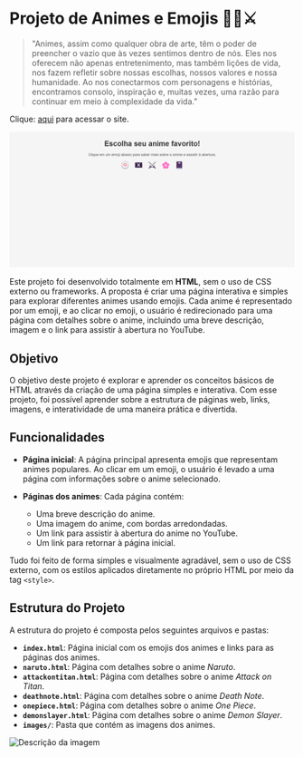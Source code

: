 # Projeto de Animes e Emojis 🎥🍥⚔️
> "Animes, assim como qualquer obra de arte, têm o poder de preencher o vazio que às vezes sentimos dentro de nós. Eles nos oferecem não apenas entretenimento, mas também lições de vida, nos fazem refletir sobre nossas escolhas, nossos valores e nossa humanidade. Ao nos conectarmos com personagens e histórias, encontramos consolo, inspiração e, muitas vezes, uma razão para continuar em meio à complexidade da vida."


Clique: [aqui](https://avrilstihler.github.io/Pagina-de-Animes-e-Emojis/) para acessar o site.

![Animes e Emojis](images/animesemojis.png)



Este projeto foi desenvolvido totalmente em **HTML**, sem o uso de CSS externo ou frameworks. A proposta é criar uma página interativa e simples para explorar diferentes animes usando emojis. Cada anime é representado por um emoji, e ao clicar no emoji, o usuário é redirecionado para uma página com detalhes sobre o anime, incluindo uma breve descrição, imagem e o link para assistir à abertura no YouTube.

## Objetivo
O objetivo deste projeto é explorar e aprender os conceitos básicos de HTML através da criação de uma página simples e interativa. Com esse projeto, foi possível aprender sobre a estrutura de páginas web, links, imagens, e interatividade de uma maneira prática e divertida.

## Funcionalidades

- **Página inicial**: A página principal apresenta emojis que representam animes populares. Ao clicar em um emoji, o usuário é levado a uma página com informações sobre o anime selecionado.
  
- **Páginas dos animes**: Cada página contém:
  - Uma breve descrição do anime.
  - Uma imagem do anime, com bordas arredondadas.
  - Um link para assistir à abertura do anime no YouTube.
  - Um link para retornar à página inicial.

Tudo foi feito de forma simples e visualmente agradável, sem o uso de CSS externo, com os estilos aplicados diretamente no próprio HTML por meio da tag `<style>`.

## Estrutura do Projeto

A estrutura do projeto é composta pelos seguintes arquivos e pastas:

- **`index.html`**: Página inicial com os emojis dos animes e links para as páginas dos animes.
- **`naruto.html`**: Página com detalhes sobre o anime *Naruto*.
- **`attackontitan.html`**: Página com detalhes sobre o anime *Attack on Titan*.
- **`deathnote.html`**: Página com detalhes sobre o anime *Death Note*.
- **`onepiece.html`**: Página com detalhes sobre o anime *One Piece*.
- **`demonslayer.html`**: Página com detalhes sobre o anime *Demon Slayer*.
- **`images/`**: Pasta que contém as imagens dos animes.

![Descrição da imagem](images/capturas-de-tela/onepieceprint.png)

